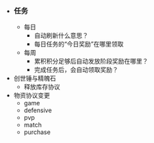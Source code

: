 - ### 任务
	- 每日
		- 自动刷新什么意思？
		- 每日任务的“今日奖励”在哪里领取
	- 每周
		- 累积积分足够后自动发放阶段奖励在哪里？
		- 完成任务后，会自动领取奖励？
- 创世锤与精魄石
	- 释放库存协议
- 物资协议变更
	- game
	- defensive
	- pvp
	- match
	- purchase